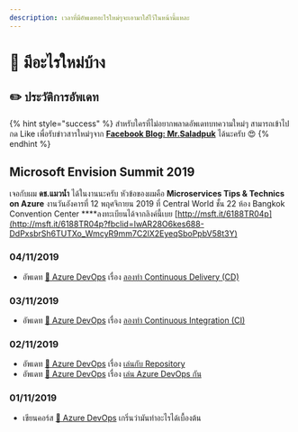```yaml
---
description: เวลาที่มีอัพเดทอะไรใหม่ๆจะเอามาใส่ไว้ในหน้านี้แหละ
---
```


# 📰 มีอะไรใหม่บ้าง

## ✏️ ประวัติการอัพเดท

{% hint style="success" %}
สำหรับใครที่ไม่อยากพลาดอัพเดทบทความใหม่ๆ สามารถเข้าไปกด Like เพื่อรับข่าวสารใหม่ๆจาก [**Facebook Blog: Mr.Saladpuk**](https://www.facebook.com/mr.saladpuk) ได้นะครับ 😍
{% endhint %}

## **Microsoft Envision Summit 2019** 

เจอกับผม **ดช.แมวน้ำ** ได้ในงานนะครับ หัวข้อของผมคือ **Microservices Tips & Technics on Azure** งานวันอังคารที่ 12 พฤศจิกายน 2019 ที่ Central World ชั้น 22 ห้อง Bangkok Convention Center ****ลงทะเบียนได้จากลิงค์นี้เบย [http://msft.it/6188TR04p](http://msft.it/6188TR04p?fbclid=IwAR28O6kes688-DdPxsbrSh6TUTXo_WmcyR9mm7C2lX2EyeqSboPpbV58t3Y)

### 04/11/2019

* อัพเดท [👶 Azure DevOps](https://saladpuk.gitbook.io/learn/cloud/azure-devops) เรื่อง [ลองทำ Continuous Delivery \(CD\)](https://saladpuk.gitbook.io/learn/cloud/azure-devops/cd)

### 0**3**/11/2019

* อัพเดท [👶 Azure DevOps](https://saladpuk.gitbook.io/learn/cloud/azure-devops) เรื่อง [ลองทำ Continuous Integration \(CI\)](https://saladpuk.gitbook.io/learn/cloud/azure-devops/ci)

### 0**2**/11/2019

* อัพเดท [👶 Azure DevOps](https://saladpuk.gitbook.io/learn/cloud/azure-devops) เรื่อง [เล่นกับ Repository](https://saladpuk.gitbook.io/learn/cloud/azure-devops/repository)
* อัพเดท [👶 Azure DevOps](https://saladpuk.gitbook.io/learn/cloud/azure-devops) เรื่อง [เล่น Azure DevOps กัน](https://saladpuk.gitbook.io/learn/cloud/azure-devops/azure-devops)

### 01/11/2019

* เขียนคอร์ส [👶 Azure DevOps](https://saladpuk.gitbook.io/learn/cloud/azure-devops) เกริ่นว่ามันทำอะไรได้เบื้องต้น

